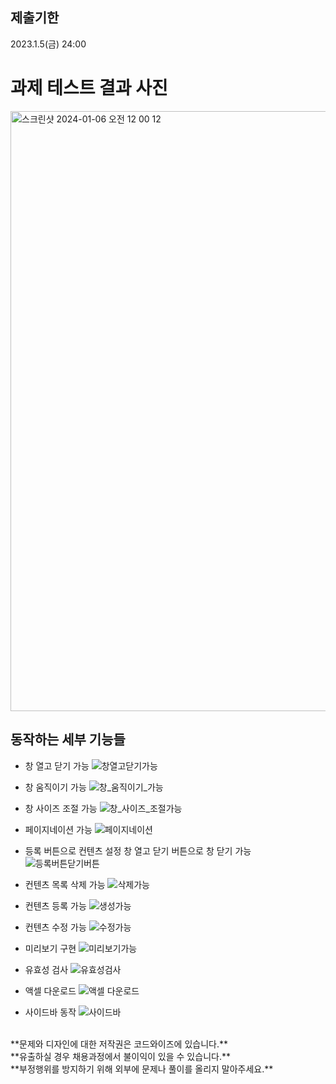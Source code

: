 ## 제출기한

2023.1.5(금) 24:00

# 과제 테스트 결과 사진
<img width="960" alt="스크린샷 2024-01-06 오전 12 00 12" src="https://github.com/crowcrow07/CodeWise_CodingTest/assets/88226519/b33d071f-a4b9-4741-b77d-fd2da3d43c64">



## 동작하는 세부 기능들

- 창 열고 닫기 가능
  ![창열고닫기가능](https://github.com/crowcrow07/CodeWise_CodingTest/assets/88226519/3abdb94c-0932-4e01-bf4d-54a4d3e51cc1)

- 창 움직이기 가능
  ![창_움직이기_가능](https://github.com/crowcrow07/CodeWise_CodingTest/assets/88226519/0ffaa558-7623-4bb0-982e-8518caed595a)

- 창 사이즈 조절 가능
  ![창_사이즈_조절가능](https://github.com/crowcrow07/CodeWise_CodingTest/assets/88226519/dcdfcd8c-d02e-4fec-b56c-87dbfc2f5245)

- 페이지네이션 가능
  ![페이지네이션](https://github.com/crowcrow07/CodeWise_CodingTest/assets/88226519/9c9c5fb5-1a55-4ad7-bb5d-b867848a6a81)

- 등록 버튼으로 컨텐츠 설정 창 열고 닫기 버튼으로 창 닫기 가능
  ![등록버튼닫기버튼](https://github.com/crowcrow07/CodeWise_CodingTest/assets/88226519/1007ed82-8204-4b73-b78f-3a8c9b05555e)

- 컨텐츠 목록 삭제 가능
  ![삭제가능](https://github.com/crowcrow07/CodeWise_CodingTest/assets/88226519/b1ba384b-74e7-4f4e-8eda-f41563f29641)

- 컨텐츠 등록 가능
  ![생성가능](https://github.com/crowcrow07/CodeWise_CodingTest/assets/88226519/7be977df-9d72-4f06-99a1-5731c6dadae9)

- 컨텐츠 수정 가능
  ![수정가능](https://github.com/crowcrow07/CodeWise_CodingTest/assets/88226519/31afdb9b-831b-475c-a462-e034c0710725)

- 미리보기 구현
  ![미리보기가능](https://github.com/crowcrow07/CodeWise_CodingTest/assets/88226519/4d0dfc6b-48b0-4ada-8902-40601f009009)

- 유효성 검사
  ![유효성검사](https://github.com/crowcrow07/CodeWise_CodingTest/assets/88226519/43248920-1efa-4f68-abbe-316fa1be404f)

- 액셀 다운로드
  ![액셀 다운로드](https://github.com/crowcrow07/CodeWise_CodingTest/assets/88226519/67b538f4-7352-4fd0-b7df-4411ed809e0b)

- 사이드바 동작
  ![사이드바](https://github.com/crowcrow07/CodeWise_CodingTest/assets/88226519/003d661e-895f-4f87-a931-6c3c99f55112)

  


<br />
**문제와 디자인에 대한 저작권은 코드와이즈에 있습니다.**<br/>
**유출하실 경우 채용과정에서 불이익이 있을 수 있습니다.**<br/>
**부정행위를 방지하기 위해 외부에 문제나 풀이를 올리지 말아주세요.**<br/>
